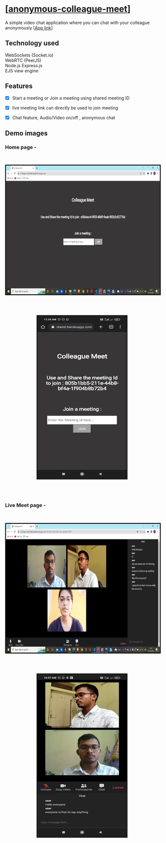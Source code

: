 # [[anonymous-colleague-meet](https://colleague-meet-backend.herokuapp.com/)]
A simple video chat application where you can chat with your colleague anonymously
[[App link](https://colleague-meet-backend.herokuapp.com/)]

## Technology used
WebSockets (Socket.io)<br/>
WebRTC (PeerJS)<br/>
Node.js  Express.js <br/>
EJS view engine <br/>


## Features
- [x] Start a meeting or Join a meeting using shared meeting ID
- [x] live meeting link can directly be used to join meeting
- [x] Chat feature, Audio/Video on/off , anonymous chat


## Demo images
### Home page -
<br/>
<p align="center">
<img src="./home-min.png"
  alt="home"
  width="720" height="420" style="border-style: solid">
</p>
<br/>
<br/>
<p align="center">
<img src="./mobile_home-min.jpg"
  alt="home"
  width="292" height="530" style="border-style: solid">
</p>
<br/>
<br/>

### Live Meet page -
<br/>

<p align="center">
<img src="./meet-min.png"
  alt="meet"
  width="720" height="420" style="border-style: solid">
</p>
<br/>
<br/>

<p align="center">
<img src="./mobile_meet-min.jpg"
  alt="meet"
  width="292" height="530" style="border-style: solid">
</p>
<br/>
<br/>
